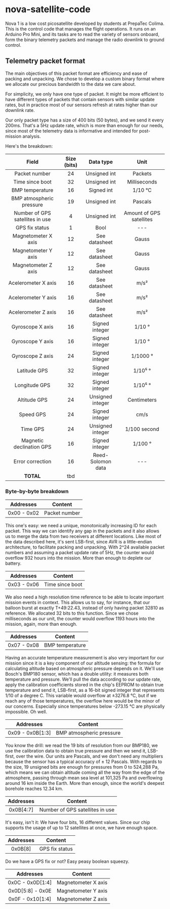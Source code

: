 # nova-satellite-code
Nova 1 is a low cost picosatellite developed by students at PrepaTec Colima. 
This is the control code that manages the flight operations. It runs on an Arduino Pro Mini, and its tasks are to read the variety of sensors onboard, form the binary telemetry packets and manage the radio downlink to ground control.

## Telemetry packet format
The main objectives of this packet format are efficiency and ease of packing and unpacking. We chose to develop a custom binary format where we allocate our precious bandwidth to the data we care about. 

For simplicity, we only have one type of packet. It might be more efficient to have different types of packets that contain sensors with similar update rates, but in practice most of our sensors refresh at rates higher than our downlink rate. 

Our only packet type has a size of 400 bits (50 bytes), and we send it every 200ms. That's a 5Hz update rate, which is more than enough for our needs, since most of the telemetry data is informative and intended for post-mission analysis.

Here's the breakdown:

|Field|Size (bits)|Data type|Unit|
|:---:|:---------:|:-------:|:--:|
|Packet number|24|Unsigned int|Packets|
|Time since boot|32|Unsigned int|Milliseconds|
|BMP temperature|16|Signed int|1/10 °C|
|BMP atmospheric pressure|19|Unsigned int|Pascals|
|Number of GPS satellites in use|4|Unsigned int|Amount of GPS satellites|
|GPS fix status|1|Bool|---|
|Magnetometer X axis|12|See datasheet|Gauss|
|Magnetometer Y axis|12|See datasheet|Gauss|
|Magnetometer Z axis|12|See datasheet|Gauss|
|Acelerometer X axis|16|See datasheet|m/s²|
|Acelerometer Y axis|16|See datasheet|m/s²|
|Acelerometer Z axis|16|See datasheet|m/s²|
|Gyroscope X axis|16|Signed integer|1/10 °|
|Gyroscope Y axis|16|Signed integer|1/10 °|
|Gyroscope Z axis|24|Signed integer|1/1000 °|
|Latitude GPS|32|Signed integer|1/10⁵ °|
|Longitude GPS|32|Signed integer|1/10⁵ °|
|Altitude GPS|24|Unsigned integer|Centimeters|
|Speed GPS|24|Signed integer|cm/s|
|Time GPS|24|Unsigned integer| 1/100 second|
|Magnetic declination GPS|16|Signed integer|1/100 °|
|Error correction|16|Reed-Solomon data|---|
|**TOTAL**|tbd|

### Byte-by-byte breakdown
|Addresses|Content|
|:-------:|:-----:|
| 0x00 - 0x02  | Packet number|

This one's easy: we need a unique, monotonically increasing ID for each packet. This way we can identify any gap in the packets and it also allows us to merge the data from two receivers at different locations. Like most of the data described here, it's sent LSB-first, since AVR is a little-endian architecture, to facilitate packing and unpacking.
With 2^24 available packet numbers and assuming a packet update rate of 5Hz, the counter would overflow 932 hours into the mission. More than enough to deplete our battery.

|Addresses|Content|
|:-------:|:-----:|
| 0x03 - 0x06  | Time since boot|

We also need a high resolution time reference to be able to locate important mission events in context. This allows us to say, for instance, that our balloon burst at exactly T+49:22.43, instead of only having packet 32810 as reference. 
We allocated 32 bits to this function. Since we chose milliseconds as our unit, the counter would overflow 1193 hours into the mission, again, more than enough.

|Addresses|Content|
|:-------:|:-----:|
| 0x07 - 0x08  | BMP temperature |

Having an accurate temperature measurement is also very important for our mission since it is a key component of our altitude sensing: the formula for calculating altitude based on atmospheric pressure depends on it. We'll use Bosch's BMP180 sensor, which has a double utility: it measures both temperature and pressure. We'll pull the data according to our update rate, apply the calibration coefficients stored in the chip's EEPROM to obtain true temperature and send it, LSB-first, as a 16-bit signed integer that represents 1/10 of a degree C. This variable would overflow at ±3276.8 °C, but if we reach any of those temperatures, the overflow here would be the minor of our concerns. Especially since temperatures below -273.15 °C are physically impossible. Oh well.

|Addresses|Content|
|:-------:|:-----:|
| 0x09 - 0x0B[1:3]  | BMP atmospheric pressure |

You know the drill: we read the 19 bits of resolution from our BMP180, we use the calibration data to obtain true pressure and then we send it, LSB-first, over the wire. Our units are Pascals, and we don't need any multipliers because the sensor has a typical accuracy of ± 12 Pascals. With regards to the size, 19 unsigned bits are enough for pressures from 0 to 524,288 Pa, which means we can obtain altitude coming all the way from the edge of the atmosphere, passing through mean sea level at 101,325 Pa and overflowing around 16 km inside the Earth. More than enough, since the world's deepest borehole reaches 12.34 km.

|Addresses|Content|
|:-------:|:-----:|
| 0x0B[4:7] | Number of GPS satellites in use |

It's easy, isn't it: We have four bits, 16 different values. Since our chip supports the usage of up to 12 satellites at once, we have enough space. 

|Addresses|Content|
|:-------:|:-----:|
| 0x0B[8] | GPS fix status |

Do we have a GPS fix or not? Easy peasy boolean squeezy.

|Addresses|Content|
|:-------:|:-----:|
| 0x0C - 0x0D[1:4] | Magnetometer X axis|
| 0x0D[5:8] - 0x0E | Magnetometer Y axis|
| 0x0F - 0x10[1:4] | Magnetometer Z axis|

